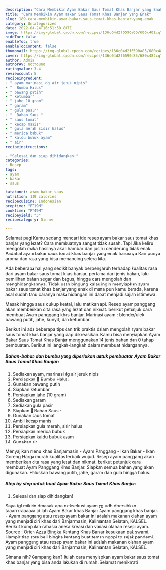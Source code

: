 ```yaml
---
description: "Cara Membikin Ayam Bakar Saus Tomat Khas Banjar yang Enak"
title: "Cara Membikin Ayam Bakar Saus Tomat Khas Banjar yang Enak"
slug: 189-cara-membikin-ayam-bakar-saus-tomat-khas-banjar-yang-enak
category: Uncategorized
date: 2022-08-24T16:51:50.807Z
image: https://img-global.cpcdn.com/recipes/136c04d2f6590a85/680x482cq70/ayam-bakar-saus-tomat-khas-banjar-foto-resep-utama.jpg
hideToc: false
enableToc: true
enableTocContent: false
thumbnail: https://img-global.cpcdn.com/recipes/136c04d2f6590a85/680x482cq70/ayam-bakar-saus-tomat-khas-banjar-foto-resep-utama.jpg
cover: https://img-global.cpcdn.com/recipes/136c04d2f6590a85/680x482cq70/ayam-bakar-saus-tomat-khas-banjar-foto-resep-utama.jpg
author: Admin
authorAv: notfound
ratingvalue: 3.4
reviewcount: 5
recipeingredient:
- " ayam marinasi dg air jeruk nipis"
- "  Bumbu Halus"
- " bawang putih"
- " ketumbar"
- " jahe 10 gram"
- " garam"
- " gula pasir"
- "  Bahan Saus "
- " saus tomat"
- " kecap manis"
- " gula merah sisir halus"
- " merica bubuk"
- " kaldu bubuk ayam"
- " air"
recipeinstructions:

- "Selesai dan siap dihidangkan!"
categories:
- Resep
tags:
- ayam
- bakar
- saus

katakunci: ayam bakar saus 
nutrition: 139 calories
recipecuisine: Indonesian
preptime: "PT19M"
cooktime: "PT49M"
recipeyield: "3"
recipecategory: Dinner

---
```



Selamat pagi Kamu sedang mencari ide resep ayam bakar saus tomat khas banjar yang lezat? Cara membuatnya sangat tidak susah. Tapi Jika keliru mengolah maka hasilnya akan hambar dan justru cenderung tidak enak. Padahal ayam bakar saus tomat khas banjar yang enak harusnya Kan punya aroma dan rasa yang bisa memancing selera kita.


Ada beberapa hal yang sedikit banyak berpengaruh terhadap kualitas rasa dari ayam bakar saus tomat khas banjar, pertama dari jenis bahan, lalu pemilihan bahan segar dan bagus, hingga cara mengolah dan menghidangkannya. Tidak usah bingung kalau ingin menyiapkan ayam bakar saus tomat khas banjar yang enak di mana pun kamu berada, karena asal sudah tahu caranya maka hidangan ini dapat menjadi sajian istimewa.

Masak hingga saus cukup kental, lalu matikan api. Resep ayam panggang akan memberikan cita rasa yang lezat dan nikmat. berikut petunjuk cara membuat Ayam panggang khas banjar. Marinasi ayam : blender/ulek bawang putih, jahe, kunyit, dan ketumbar.


Berikut ini ada beberapa tips dan trik praktis dalam mengolah ayam bakar saus tomat khas banjar yang siap dikreasikan. Kamu bisa menyiapkan Ayam Bakar Saus Tomat Khas Banjar menggunakan 14 jenis bahan dan 0 tahap pembuatan. Berikut ini langkah-langkah dalam membuat hidangannya.

<!--inarticleads1-->

##### Bahan-bahan dan bumbu yang diperlukan untuk pembuatan Ayam Bakar Saus Tomat Khas Banjar:

1. Sediakan  ayam, marinasi dg air jeruk nipis
1. Persiapkan  🌟 Bumbu Halus:
1. Gunakan  bawang putih
1. Siapkan  ketumbar
1. Persiapkan  jahe (10 gram)
1. Sediakan  garam
1. Sediakan  gula pasir
1. Siapkan  🌟 Bahan Saus :
1. Gunakan  saus tomat
1. Ambil  kecap manis
1. Persiapkan  gula merah, sisir halus
1. Persiapkan  merica bubuk
1. Persiapkan  kaldu bubuk ayam
1. Gunakan  air


Menyajikan menu khas Banjarmasin - Ayam Panggang - Ikan Bakar - Ikan Goreng Harga murah kualitas terbaik wujud. Resep ayam panggang akan memberikan cita rasa yang lezat dan nikmat. berikut petunjuk cara membuat Ayam Panggang Khas Banjar. Siapkan semua bahan yang akan digunakan. Haluskan bawang putih, jahe, garam dan gula hingga halus. 

<!--inarticleads2-->

##### Step by step untuk buat Ayam Bakar Saus Tomat Khas Banjar:


1. Selesai dan siap dihidangkan!

Saya tgl mikirin dmasak apa n eksekusi ayam yg udh dbersihkan. taaarrrraaaaaa jd lah Ayam Bakar khas Banjar Ayam panggang khas banjar. - Ayam panggang atau resep ayam bakar ini adalah makanan olahan ayam yang menjadi ciri khas dari Banjarmasin, Kalimantan Selatan, KALSEL. Berikut kumpulan rahasia aneka kreasi dan variasi olahan resepi ayam. Source : Orien Azza Bingka Kentang Khas Banjar kesukaan pak swami. Hampir tiap sore beli bingka kentang buat teman ngopi tp sejak pandemi. Ayam panggang atau resep ayam bakar ini adalah makanan olahan ayam yang menjadi ciri khas dari Banjarmasin, Kalimantan Selatan, KALSEL. 

Gimana nih? Gampang kan? Itulah cara menyiapkan ayam bakar saus tomat khas banjar yang bisa anda lakukan di rumah. Selamat menikmati
